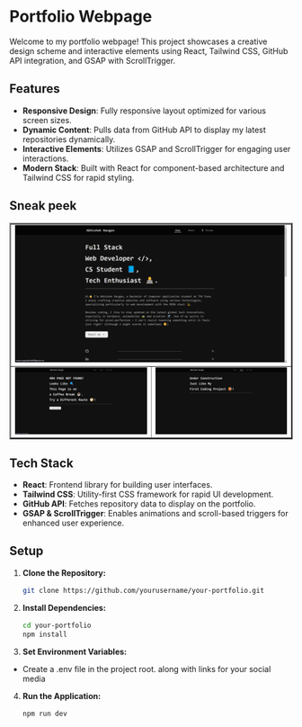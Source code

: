 # Portfolio Webpage

Welcome to my portfolio webpage! This project showcases a creative design scheme and interactive elements using React, Tailwind CSS, GitHub API integration, and GSAP with ScrollTrigger.

## Features

- **Responsive Design**: Fully responsive layout optimized for various screen sizes.
- **Dynamic Content**: Pulls data from GitHub API to display my latest repositories dynamically.
- **Interactive Elements**: Utilizes GSAP and ScrollTrigger for engaging user interactions.
- **Modern Stack**: Built with React for component-based architecture and Tailwind CSS for rapid styling.

## Sneak peek

<table border=2>
   <tr>
      <td colspan=2>
         <img src="public/img2.png">
      </td>
   </tr>
   <tr>
      <td>
         <img src="public/img1.png">
      </td>
      <td>
         <img src="public/img3.png">
      </td>
   </tr>
</table>

## Tech Stack

- **React**: Frontend library for building user interfaces.
- **Tailwind CSS**: Utility-first CSS framework for rapid UI development.
- **GitHub API**: Fetches repository data to display on the portfolio.
- **GSAP & ScrollTrigger**: Enables animations and scroll-based triggers for enhanced user experience.

## Setup

1. **Clone the Repository:**

   ```bash
   git clone https://github.com/yourusername/your-portfolio.git

   ```

2. **Install Dependencies:**

   ```bash
   cd your-portfolio
   npm install

   ```

3. **Set Environment Variables:**

- Create a .env file in the project root. along with links for your social media

4. **Run the Application:**

   ```
   npm run dev
   ```
